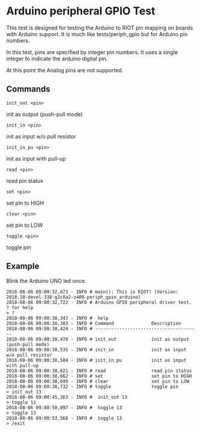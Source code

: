 # Arduino peripheral GPIO Test

This test is designed for testing the Arduino to RIOT pin mapping
on boards with Arduino support.  It is much like tests/periph_gpio
but for Arduino pin numbers.

In this test, pins are specified by integer pin numbers.
It uses a single integer to indicate the arduino digital pin.

At this point the Analog pins are not supported.

## Commands

`init_out <pin>`

   init as output (push-pull mode)

`init_in <pin>`

   init as input w/o pull resistor

`init_in_pu <pin>`

   init as input with pull-up

`read <pin>`

   read pin status

`set <pin>`

   set pin to HIGH

`clear <pin>`

   set pin to LOW

`toggle <pin>`

   toggle pin

## Example

Blink the Arduino UNO led once.

```
2018-08-06 09:00:32,673 - INFO # main(): This is RIOT! (Version: 2018.10-devel-338-g2c8a2-z400-periph_gpio_arduino)
2018-08-06 09:00:32,722 - INFO # Arduino GPIO peripheral driver test. ? for help
> ?
2018-08-06 09:00:38,347 - INFO #  help
2018-08-06 09:00:38,383 - INFO # Command              Description
2018-08-06 09:00:38,424 - INFO # ---------------------------------------
2018-08-06 09:00:38,478 - INFO # init_out             init as output (push-pull mode)
2018-08-06 09:00:38,535 - INFO # init_in              init as input w/o pull resistor
2018-08-06 09:00:38,584 - INFO # init_in_pu           init as input with pull-up
2018-08-06 09:00:38,621 - INFO # read                 read pin status
2018-08-06 09:00:38,662 - INFO # set                  set pin to HIGH
2018-08-06 09:00:38,699 - INFO # clear                set pin to LOW
2018-08-06 09:00:38,732 - INFO # toggle               toggle pin
> init_out 13
2018-08-06 09:00:45,363 - INFO #  init_out 13
> toggle 13
2018-08-06 09:00:50,897 - INFO #  toggle 13
> toggle 13
2018-08-06 09:00:53,568 - INFO #  toggle 13
> /exit
```
